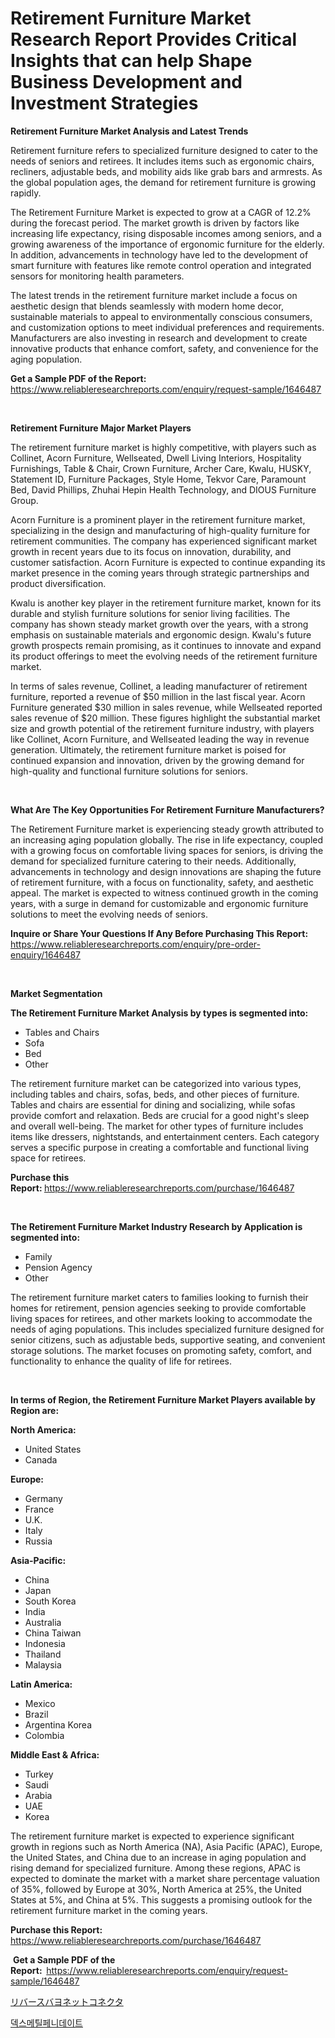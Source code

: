 <p><h1>Retirement Furniture Market Research Report Provides Critical Insights that can help Shape Business Development and Investment Strategies</h1></p><p><strong>Retirement Furniture Market Analysis and Latest Trends</strong></p>
<p><p>Retirement furniture refers to specialized furniture designed to cater to the needs of seniors and retirees. It includes items such as ergonomic chairs, recliners, adjustable beds, and mobility aids like grab bars and armrests. As the global population ages, the demand for retirement furniture is growing rapidly.</p><p>The Retirement Furniture Market is expected to grow at a CAGR of 12.2% during the forecast period. The market growth is driven by factors like increasing life expectancy, rising disposable incomes among seniors, and a growing awareness of the importance of ergonomic furniture for the elderly. In addition, advancements in technology have led to the development of smart furniture with features like remote control operation and integrated sensors for monitoring health parameters.</p><p>The latest trends in the retirement furniture market include a focus on aesthetic design that blends seamlessly with modern home decor, sustainable materials to appeal to environmentally conscious consumers, and customization options to meet individual preferences and requirements. Manufacturers are also investing in research and development to create innovative products that enhance comfort, safety, and convenience for the aging population.</p></p>
<p><strong>Get a Sample PDF of the Report:&nbsp;</strong> <a href="https://www.reliableresearchreports.com/enquiry/request-sample/1646487">https://www.reliableresearchreports.com/enquiry/request-sample/1646487</a></p>
<p>&nbsp;</p>
<p><strong>Retirement Furniture Major Market Players</strong></p>
<p><p>The retirement furniture market is highly competitive, with players such as Collinet, Acorn Furniture, Wellseated, Dwell Living Interiors, Hospitality Furnishings, Table & Chair, Crown Furniture, Archer Care, Kwalu, HUSKY, Statement ID, Furniture Packages, Style Home, Tekvor Care, Paramount Bed, David Phillips, Zhuhai Hepin Health Technology, and DIOUS Furniture Group.</p><p>Acorn Furniture is a prominent player in the retirement furniture market, specializing in the design and manufacturing of high-quality furniture for retirement communities. The company has experienced significant market growth in recent years due to its focus on innovation, durability, and customer satisfaction. Acorn Furniture is expected to continue expanding its market presence in the coming years through strategic partnerships and product diversification.</p><p>Kwalu is another key player in the retirement furniture market, known for its durable and stylish furniture solutions for senior living facilities. The company has shown steady market growth over the years, with a strong emphasis on sustainable materials and ergonomic design. Kwalu's future growth prospects remain promising, as it continues to innovate and expand its product offerings to meet the evolving needs of the retirement furniture market.</p><p>In terms of sales revenue, Collinet, a leading manufacturer of retirement furniture, reported a revenue of $50 million in the last fiscal year. Acorn Furniture generated $30 million in sales revenue, while Wellseated reported sales revenue of $20 million. These figures highlight the substantial market size and growth potential of the retirement furniture industry, with players like Collinet, Acorn Furniture, and Wellseated leading the way in revenue generation. Ultimately, the retirement furniture market is poised for continued expansion and innovation, driven by the growing demand for high-quality and functional furniture solutions for seniors.</p></p>
<p>&nbsp;</p>
<p><strong>What Are The Key Opportunities For Retirement Furniture Manufacturers?</strong></p>
<p><p>The Retirement Furniture market is experiencing steady growth attributed to an increasing aging population globally. The rise in life expectancy, coupled with a growing focus on comfortable living spaces for seniors, is driving the demand for specialized furniture catering to their needs. Additionally, advancements in technology and design innovations are shaping the future of retirement furniture, with a focus on functionality, safety, and aesthetic appeal. The market is expected to witness continued growth in the coming years, with a surge in demand for customizable and ergonomic furniture solutions to meet the evolving needs of seniors.</p></p>
<p><strong>Inquire or Share Your Questions If Any Before Purchasing This Report:</strong> <a href="https://www.reliableresearchreports.com/enquiry/pre-order-enquiry/1646487">https://www.reliableresearchreports.com/enquiry/pre-order-enquiry/1646487</a></p>
<p>&nbsp;</p>
<p><strong>Market Segmentation</strong></p>
<p><strong>The Retirement Furniture Market Analysis by types is segmented into:</strong></p>
<p><ul><li>Tables and Chairs</li><li>Sofa</li><li>Bed</li><li>Other</li></ul></p>
<p><p>The retirement furniture market can be categorized into various types, including tables and chairs, sofas, beds, and other pieces of furniture. Tables and chairs are essential for dining and socializing, while sofas provide comfort and relaxation. Beds are crucial for a good night's sleep and overall well-being. The market for other types of furniture includes items like dressers, nightstands, and entertainment centers. Each category serves a specific purpose in creating a comfortable and functional living space for retirees.</p></p>
<p><strong>Purchase this Report:&nbsp;</strong><a href="https://www.reliableresearchreports.com/purchase/1646487">https://www.reliableresearchreports.com/purchase/1646487</a></p>
<p>&nbsp;</p>
<p><strong>The Retirement Furniture Market Industry Research by Application is segmented into:</strong></p>
<p><ul><li>Family</li><li>Pension Agency</li><li>Other</li></ul></p>
<p><p>The retirement furniture market caters to families looking to furnish their homes for retirement, pension agencies seeking to provide comfortable living spaces for retirees, and other markets looking to accommodate the needs of aging populations. This includes specialized furniture designed for senior citizens, such as adjustable beds, supportive seating, and convenient storage solutions. The market focuses on promoting safety, comfort, and functionality to enhance the quality of life for retirees.</p></p>
<p>&nbsp;</p>
<p><strong>In terms of Region, the Retirement Furniture Market Players available by Region are:</strong></p>
<p>
    <p> <strong> North America: </strong>
        <ul>
            <li>United States</li>
            <li>Canada</li>
        </ul>
        </p> 
    <p> <strong> Europe: </strong>
        <ul>
            <li>Germany</li>
            <li>France</li>
            <li>U.K.</li>
            <li>Italy</li>
            <li>Russia</li>
        </ul>
        </p> 
    <p> <strong> Asia-Pacific: </strong>
        <ul>
            <li>China</li>
            <li>Japan</li>
            <li>South Korea</li>
            <li>India</li>
            <li>Australia</li>
            <li>China Taiwan</li>
            <li>Indonesia</li>
            <li>Thailand</li>
            <li>Malaysia</li>
        </ul>
        </p> 
    <p> <strong> Latin America: </strong>
        <ul>
            <li>Mexico</li>
            <li>Brazil</li>
            <li>Argentina Korea</li>
            <li>Colombia</li>
        </ul>
        </p> 
    <p> <strong> Middle East & Africa: </strong>
        <ul>
            <li>Turkey</li>
            <li>Saudi</li>
            <li>Arabia</li>
            <li>UAE</li>
            <li>Korea</li>
        </ul>
    </p>
    </p>
<p><p>The retirement furniture market is expected to experience significant growth in regions such as North America (NA), Asia Pacific (APAC), Europe, the United States, and China due to an increase in aging population and rising demand for specialized furniture. Among these regions, APAC is expected to dominate the market with a market share percentage valuation of 35%, followed by Europe at 30%, North America at 25%, the United States at 5%, and China at 5%. This suggests a promising outlook for the retirement furniture market in the coming years.</p></p>
<p><strong>Purchase this Report: </strong><a href="https://www.reliableresearchreports.com/purchase/1646487">https://www.reliableresearchreports.com/purchase/1646487</a></p>
<p>&nbsp;<strong>Get a Sample PDF of the Report:&nbsp;&nbsp;</strong><a href="https://www.reliableresearchreports.com/enquiry/request-sample/1646487">https://www.reliableresearchreports.com/enquiry/request-sample/1646487</a></p>
<p><strong></strong></p>
<p><p><a href="https://github.com/oqoeusbvpadwjs08/Market-Research-Report-List-1/blob/main/45921716842.md">リバースバヨネットコネクタ</a></p><p><a href="https://medium.com/@genius6587678/%EB%8D%B1%EC%8A%A4%EB%A9%94%ED%8B%B8%ED%8E%9C%EC%9D%B4%EB%8D%B0%EC%9D%B4%ED%8A%B8-%EC%8B%9C%EC%9E%A5%EC%9D%80-%EC%8B%9C%EC%9E%A5-%EC%A0%90%EC%9C%A0%EC%9C%A8-%EC%8B%9C%EC%9E%A5-%ED%8A%B8%EB%A0%8C%EB%93%9C-%EB%B0%8F-%EC%8B%9C%EC%9E%A5-%EC%84%B1%EC%9E%A5%EC%97%90-%EA%B4%80%ED%95%9C-%EC%A0%95%EB%B3%B4%EB%A5%BC-%EC%A0%9C%EA%B3%B5%ED%95%A9%EB%8B%88%EB%8B%A4-d120e3945abc">덱스메틸페니데이트</a></p></p>